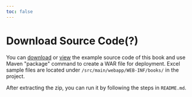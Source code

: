 ```yaml
---
toc: false
---
```

# Download Source Code(?)
You can  [download](https://github.com/keikai) or
[view](https://github.com/keikai) the example source code of this
book and use Maven "package" command to create a WAR file for
deployment. Excel sample files are located under
`/src/main/webapp/WEB-INF/books/` in the project.

After extracting the zip, you can run it by following the steps in `README.md`.
